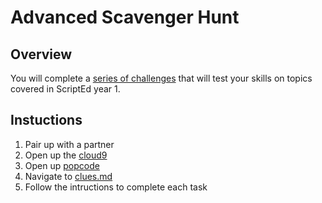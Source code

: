 # Advanced Scavenger Hunt

## Overview
You will complete a [series of challenges](clues.md) that will test your skills on topics covered in ScriptEd year 1. 

## Instuctions 
1. Pair up with a partner
2. Open up the [cloud9](https://c9.io/)
3. Open up [popcode](https://popcode.org/)
4. Navigate to [clues.md](clues.md)
5. Follow the intructions to complete each task







